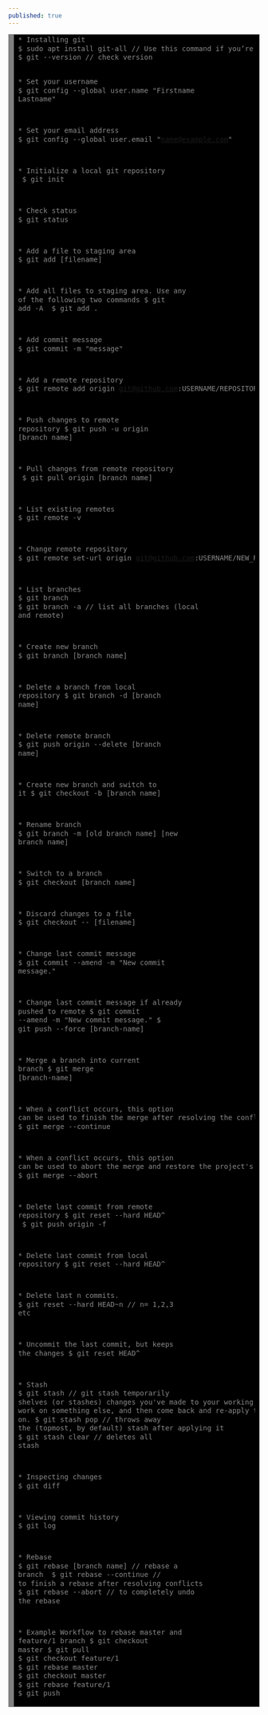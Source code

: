 ```yaml
---
published: true
---
```

<div style="background: #000000; overflow:auto;width:auto;border:solid gray;border-width:.1em .1em .1em .8em;padding:.2em .6em;"><pre style="margin: 0; line-height: 125%"><span style="color: #888888">* Installing git</span>
<span style="color: #888888">$ sudo apt install git-all // Use this command if you’re on a Debian-based distribution, such as Ubuntu. For other operating system follow https://git-scm.com/book/en/v2/Getting-Started-Installing-Git</span>
<span style="color: #888888">$ git --version // check version</span>

<span style="color: #888888">* Set your username</span>
<span style="color: #888888">$ git config --global user.name &quot;Firstname Lastname&quot;</span>

<span style="color: #888888">* Set your email address</span>
<span style="color: #888888">$ git config --global user.email &quot;name@example.com&quot; </span>

<span style="color: #888888">* Initialize a local git repository </span>
<span style="color: #888888">$ git init  </span>

<span style="color: #888888">* Check status</span>
<span style="color: #888888">$ git status</span>

<span style="color: #888888">* Add a file to staging area</span>
<span style="color: #888888">$ git add [filename]</span>

<span style="color: #888888">* Add all files to staging area. Use any of the following two commands</span>
<span style="color: #888888">$ git add -A </span>
<span style="color: #888888">$ git add .</span>

<span style="color: #888888">* Add commit message</span>
<span style="color: #888888">$ git commit -m &quot;message&quot;</span>

<span style="color: #888888">* Add a remote repository</span>
<span style="color: #888888">$ git remote add origin git@github.com:USERNAME/REPOSITORY.git </span>

<span style="color: #888888">* Push changes to remote repository</span>
<span style="color: #888888">$ git push -u origin [branch name] </span>

<span style="color: #888888">* Pull changes from remote repository </span>
<span style="color: #888888">$ git pull origin [branch name] </span>

<span style="color: #888888">* List existing remotes    </span>
<span style="color: #888888">$ git remote -v</span>

<span style="color: #888888">* Change remote repository</span>
<span style="color: #888888">$ git remote set-url origin git@github.com:USERNAME/NEW_REPOSITORY.git </span>

<span style="color: #888888">* List branches    </span>
<span style="color: #888888">$ git branch </span>
<span style="color: #888888">$ git branch -a	// list all branches (local and remote)</span>

<span style="color: #888888">* Create new branch </span>
<span style="color: #888888">$ git branch [branch name]	</span>

<span style="color: #888888">* Delete a branch from local repository</span>
<span style="color: #888888">$ git branch -d [branch name]</span>

<span style="color: #888888">* Delete remote branch</span>
<span style="color: #888888">$ git push origin --delete [branch name]</span>

<span style="color: #888888">* Create new branch and switch to it</span>
<span style="color: #888888">$ git checkout -b [branch name]	</span>

<span style="color: #888888">* Rename branch</span>
<span style="color: #888888">$ git branch -m [old branch name] [new branch name] </span>

<span style="color: #888888">* Switch to a branch</span>
<span style="color: #888888">$ git checkout [branch name]</span>

<span style="color: #888888">* Discard changes to a file</span>
<span style="color: #888888">$ git checkout -- [filename]</span>

<span style="color: #888888">* Change last commit message </span>
<span style="color: #888888">$ git commit --amend -m &quot;New commit message.&quot;</span>

<span style="color: #888888">* Change last commit message if already pushed to remote</span>
<span style="color: #888888">$ git commit --amend -m &quot;New commit message.&quot;</span>
<span style="color: #888888">$ git push --force [branch-name] </span>

<span style="color: #888888">* Merge a branch into current branch</span>
<span style="color: #888888">$ git merge [branch-name]</span>

<span style="color: #888888">*  When a conflict occurs, this option can be used to finish the merge after resolving the conflicts</span>
<span style="color: #888888">$ git merge --continue</span>

<span style="color: #888888">* When a conflict occurs, this option can be used to abort the merge and restore the project&#39;s state</span>
<span style="color: #888888">$ git merge --abort </span>

<span style="color: #888888">* Delete last commit from remote repository</span>
<span style="color: #888888">$ git reset --hard HEAD^ </span>
<span style="color: #888888">$ git push origin -f</span>

<span style="color: #888888">* Delete last commit from local repository</span>
<span style="color: #888888">$ git reset --hard HEAD^ </span>

<span style="color: #888888">* Delete last n commits.</span>
<span style="color: #888888">$ git reset --hard HEAD~n // n= 1,2,3 etc</span>

<span style="color: #888888">* Uncommit the last commit, but keeps the changes</span>
<span style="color: #888888">$ git reset HEAD^ </span>

<span style="color: #888888">* Stash </span>
<span style="color: #888888">$ git stash // git stash temporarily shelves (or stashes) changes you&#39;ve made to your working copy so you can work on something else, and then come back and re-apply them later on.</span>
<span style="color: #888888">$ git stash pop //  throws away the (topmost, by default) stash after applying it</span>
<span style="color: #888888">$ git stash clear // deletes all stash</span>

<span style="color: #888888">* Inspecting changes</span>
<span style="color: #888888">$ git diff</span>

<span style="color: #888888">* Viewing commit history</span>
<span style="color: #888888">$ git log</span>

<span style="color: #888888">* Rebase</span>
<span style="color: #888888">$ git rebase [branch name] // rebase a branch </span>
<span style="color: #888888">$ git rebase --continue // to finish a rebase after resolving conflicts</span>
<span style="color: #888888">$ git rebase --abort // to completely undo the rebase</span>

<span style="color: #888888">* Example Workflow to rebase master and feature/1 branch</span>
<span style="color: #888888">$ git checkout master</span>
<span style="color: #888888">$ git pull</span>
<span style="color: #888888">$ git checkout feature/1</span>
<span style="color: #888888">$ git rebase master</span>
<span style="color: #888888">$ git checkout master</span>
<span style="color: #888888">$ git rebase feature/1</span>
<span style="color: #888888">$ git push</span>
</pre></div>
